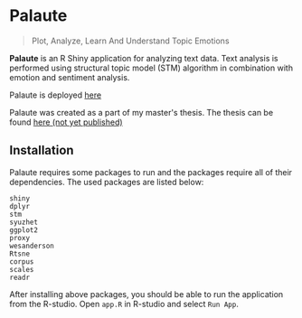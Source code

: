 # Palaute
> Plot, Analyze, Learn And Understand Topic Emotions

**Palaute** is an R Shiny application for analyzing text data. Text analysis is performed using
structural topic model (STM) algorithm in combination with emotion and sentiment analysis.

Palaute is deployed [here](http://86.50.253.215/)

Palaute was created as a part of my master's thesis. The thesis can be found [here (not yet published)](#!)

## Installation
Palaute requires some packages to run and the packages require all of their dependencies. The used packages are listed below:
```
shiny
dplyr
stm
syuzhet
ggplot2
proxy
wesanderson
Rtsne
corpus
scales
readr
```

After installing above packages, you should be able to run the application from the R-studio. Open `app.R` in R-studio and select `Run App`.